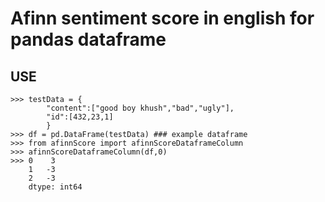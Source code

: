 Afinn sentiment score in english for pandas dataframe
=====

USE
---
	>>> testData = {
			"content":["good boy khush","bad","ugly"],
			"id":[432,23,1]
			}
	>>> df = pd.DataFrame(testData) ### example dataframe
	>>> from afinnScore import afinnScoreDataframeColumn
	>>> afinnScoreDataframeColumn(df,0)
	>>> 0    3
		1   -3
		2   -3
		dtype: int64


